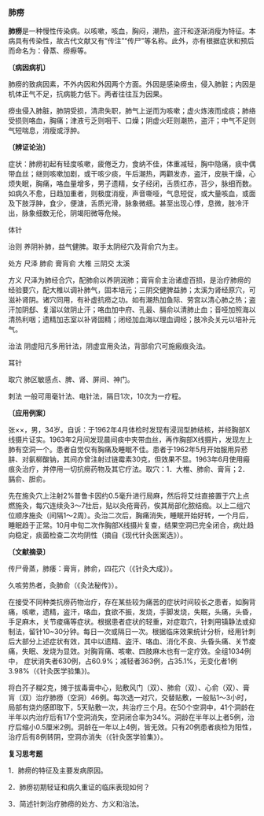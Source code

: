 ### 肺痨

**肺痨**是一种慢性传染病。以咳嗽，咳血，胸闷，潮热，盗汗和逐渐消瘦为特征。本病具有传染性，故古代文献又有“传注”“传尸”等名称。此外，亦有根据症状和预后而命名为：骨蒸、痨瘵等。

**〔病因病机〕**

肺痨的致病因素，不外内因和外因两个方面。外因是感染痨虫，侵入肺脏；内因是机体正气不足，抗病能力低下。两者往往互为因果。

痨虫侵入肺脏，肺阴受损，清肃失职，肺气上逆而为咳嗽；虚火炼液而成痰；肺络受损则咯血，胸痛；津液亏乏则咽干、口燥；阴虚火旺则潮热，盗汗；中气不足则气短喘息，消瘦或浮肿。

**〔辨证论治〕**

症状：肺痨初起有轻度咳嗽，疲倦乏力，食纳不佳，体重减轻，胸中隐痛，痰中偶带血丝；继则咳嗽加剧，或干咳少痰，午后潮热，两颧发赤，盗汗，皮肤干燥，心烦失眠，胸痛，咯血量增多，男子遗精，女子经闭，舌质红赤，苔少，脉细而数。如病久不愈，日趋加重者，则极度消瘦，声音嘶哑，气息短促，或大量咳血，或面及下肢浮肿，食少，便溏，舌质光滑，脉象微细。甚至出现心悸，息微，肢冷汗出，脉象细数无伦，阴竭阳微等危候。

体针

治则  养阴补肺，益气健脾。取手太阴经穴及背俞穴为主。

处方  尺泽  肺俞  膏肓俞  大椎  三阴交  太溪

方义  尺泽为肺经合穴，配肺俞以养阴润肺；膏肓俞主治诸虚百损，是治疗肺痨的经验要穴，配大椎以调补肺气，固本培元；三阴交健脾益肺；太溪为肾经原穴，可滋补肾阴。诸穴同用，有补虚抗痨之功。如有潮热加鱼际、劳宫以清心肺之热；盗汗加阴郄、复溜以敛阴止汗；咯血加中府、孔最、膈俞以清肺止血；音哑加照海以清热利咽；遗精加志室以补肾固精；闭经加血海以理血调经；肢冷灸关元以培补元气。

治法  阴虚阳亢多用针法，阴虚宜用灸法，背部俞穴可施瘢痕灸法。

耳针

取穴  肺区敏感点、脾、肾、屏间、神门。

刺法  一般可用毫针法、电针法，隔日1次，10次为一疗程。

**〔应用例案〕**

张××，男，34岁。自诉：于1962年4月体检时发现有浸润型肺结核，并经胸部X线摄片证实。1963年2月间发现晨间痰中夹带血丝，再作胸部X线摄片，发现左上肺有空洞一个。患者自觉仅有胸痛及睡眠不佳。患者于1962年5月开始服用异菸肼、对氨柳酸钠，其间亦曾注射过链霉素30克，但效果不显。1963年6月使用瘢痕灸治疗，并停用一切抗痨药物及其它疗法。取穴：1．大椎、肺俞、膏肓；2．膈俞、胆俞。

先在施灸穴上注射2%普鲁卡因约0.5毫升进行局麻，然后将艾炷直接置于穴上点燃施灸，每穴连续灸3～7壮后，贴以灸疮膏药，俟其局部化脓结痂。以上二组穴位顺序施灸（间隔1～2周）。灸治二次后，胸痛消失，睡眠开始好转，一个月后，睡眠趋于正常。10月中旬二次作胸部X线摄片复查，结果空洞已完全闭合，病灶趋向稳定，痰菌检查二次均阴性（摘自《现代针灸医案选》）。

**〔文献摘录〕**

传尸骨蒸，肺痿：膏肓，肺俞，四花穴（《针灸大成》）。

久咳劳热者，灸肺俞（《灸法秘传》）。

在接受不同种类抗痨药物治疗，存在某些较为痛苦的症状时间较长之患者，如胸背痛，咳嗽，遗精，盗汗，咯血，食欲不振，发烧，手脚发烧，失眠，头痛，头昏，手足麻木，关节痠痛等症状。根据患者症状的轻重，对症取穴，针刺用镇静法或抑制法，留针10~30分钟。每日一次或隔日一次。根据临床效果统计分析，经用针刺后大部分上述症状有效，其中以遗精、盗汗、咯血、消化不良、头昏头痛、关节痠痛，失眠、发烧为显效。对胸背痛、咳嗽、四肢麻木也有一定疗效。全组1034例中， 症状消失者630例，占60.9%；减轻者363例，占35.1%，无变化者1例3.98%（《针灸医学验集》)。

将白芥子糊2克，摊于拔毒膏中心，贴敷风门（双）、肺俞（双）、心俞（双）、膏肓（双）治疗肺痨（空洞）46例。每次选一对穴，交替贴敷，一般贴1～3小时，局部有烧灼感即取下，5天贴敷一次，共治疗三个月。在50个空洞中，41个洞龄在半年以内治疗后有17个空洞消失，空洞闭合率为34%。洞龄在半年以上者5例，治疗后缩小0.5厘米2例。洞龄在一年以上4例，皆无效。只有20例患者痰检为阳性，治疗后有8例转阴，空洞亦消失（《针灸医学验集》）。

**复习思考题**

1．肺痨的特征及主要发病原因。

2．肺痨初期轻证和病久重证的临床表现如何？

3．简述针刺治疗肺痨的处方、方义和治法。